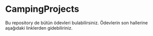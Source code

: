 # CampingProjects


 Bu repository de bütün ödevleri bulabilirsiniz. Ödevlerin son hallerine aşağıdaki linklerden gidebiliriniz.

